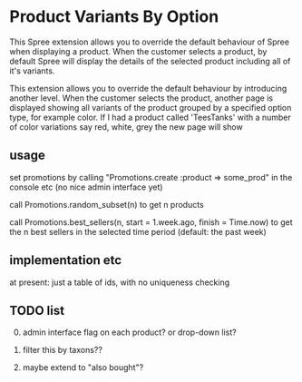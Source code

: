 # Product Variants By Option

This Spree extension allows you to override the default behaviour of Spree when displaying a product.
When the customer selects a product, by default Spree will display the details of the selected product
including all of it's variants.

This extension allows you to override the default behaviour by introducing another level. When the customer
selects the product, another page is displayed showing all variants of the product grouped by a specified
option type, for example color. If I had a product called 'TeesTanks' with a number of color variations say
red, white, grey the new page will show 

## usage

set promotions by calling "Promotions.create :product => some_prod" in the
console etc (no nice admin interface yet)

call Promotions.random_subset(n) to get n products

call Promotions.best_sellers(n, start = 1.week.ago, finish = Time.now) to get
the n best sellers in the selected time period (default: the past week)




## implementation etc

at present: just a table of ids, with no uniqueness checking



## TODO list

  0. admin interface
     flag on each product? or drop-down list?

  2. filter this by taxons??

  3. maybe extend to "also bought"?

